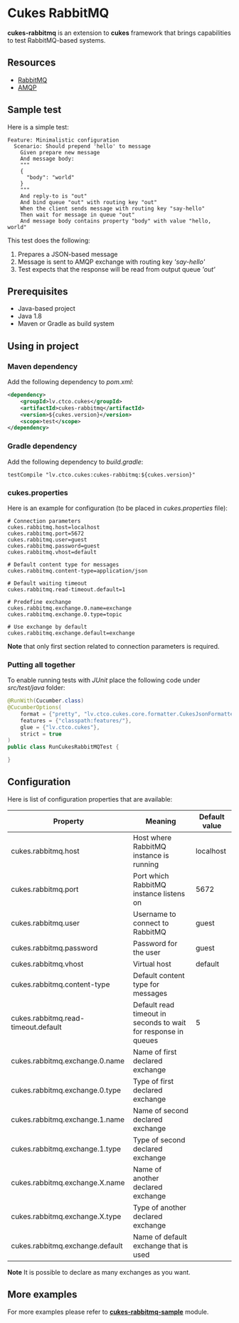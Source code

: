 # Cukes RabbitMQ

**cukes-rabbitmq** is an extension to **cukes** framework that brings capabilities to test RabbitMQ-based systems.


## Resources

- [RabbitMQ](https://www.rabbitmq.com/)
- [AMQP](https://www.amqp.org/)

## Sample test

Here is a simple test:

```gherkin
Feature: Minimalistic configuration
  Scenario: Should prepend 'hello' to message
    Given prepare new message
    And message body:
    """
    {
      "body": "world"
    }
    """
    And reply-to is "out"
    And bind queue "out" with routing key "out"
    When the client sends message with routing key "say-hello"
    Then wait for message in queue "out"
    And message body contains property "body" with value "hello, world"
```

This test does the following:

1. Prepares a JSON-based message
2. Message is sent to AMQP exchange with routing key *'say-hello'*
3. Test expects that the response will be read from output queue *'out'*

## Prerequisites

- Java-based project
- Java 1.8
- Maven or Gradle as build system

## Using in project

### Maven dependency

Add the following dependency to *pom.xml*:

```xml
<dependency>
    <groupId>lv.ctco.cukes</groupId>
    <artifactId>cukes-rabbitmq</artifactId>
    <version>${cukes.version}</version>
    <scope>test</scope>
</dependency>
```

### Gradle dependency

Add the following dependency to *build.gradle*:

```
testCompile "lv.ctco.cukes:cukes-rabbitmq:${cukes.version}"
```

### cukes.properties

Here is an example for configuration (to be placed in *cukes.properties* file):

```
# Connection parameters
cukes.rabbitmq.host=localhost
cukes.rabbitmq.port=5672
cukes.rabbitmq.user=guest
cukes.rabbitmq.password=guest
cukes.rabbitmq.vhost=default

# Default content type for messages
cukes.rabbitmq.content-type=application/json

# Default waiting timeout
cukes.rabbitmq.read-timeout.default=1

# Predefine exchange
cukes.rabbitmq.exchange.0.name=exchange
cukes.rabbitmq.exchange.0.type=topic

# Use exchange by default
cukes.rabbitmq.exchange.default=exchange
```

**Note** that only first section related to connection parameters is required.

### Putting all together

To enable running tests with *JUnit* place the following code under *src/test/java* folder:

```java
@RunWith(Cucumber.class)
@CucumberOptions(
    format = {"pretty", "lv.ctco.cukes.core.formatter.CukesJsonFormatter:target/cucumber.json"},
    features = {"classpath:features/"},
    glue = {"lv.ctco.cukes"},
    strict = true
)
public class RunCukesRabbitMQTest {

}

```

## Configuration

Here is list of configuration properties that are available:

| Property           | Meaning                                   | Default value        |
|--------------------|-------------------------------------------|----------------------|
|cukes.rabbitmq.host | Host where RabbitMQ instance is running | localhost |
|cukes.rabbitmq.port | Port which RabbitMQ instance listens on | 5672 |
|cukes.rabbitmq.user | Username to connect to RabbitMQ | guest |
|cukes.rabbitmq.password | Password for the user | guest |
|cukes.rabbitmq.vhost | Virtual host | default |
|cukes.rabbitmq.content-type | Default content type for messages | |
|cukes.rabbitmq.read-timeout.default | Default read timeout in seconds to wait for response in queues | 5 |
|cukes.rabbitmq.exchange.0.name | Name of first declared exchange | |
|cukes.rabbitmq.exchange.0.type | Type of first declared exchange | |
|cukes.rabbitmq.exchange.1.name | Name of second declared exchange | |
|cukes.rabbitmq.exchange.1.type | Type of second declared exchange | |
|cukes.rabbitmq.exchange.X.name | Name of another declared exchange | |
|cukes.rabbitmq.exchange.X.type | Type of another declared exchange | |
|cukes.rabbitmq.exchange.default | Name of default exchange that is used | |

**Note** It is possible to declare as many exchanges as you want.

## More examples

For more examples please refer to **[cukes-rabbitmq-sample](../cukes-samples/cukes-rabbitmq-sample)** module.

